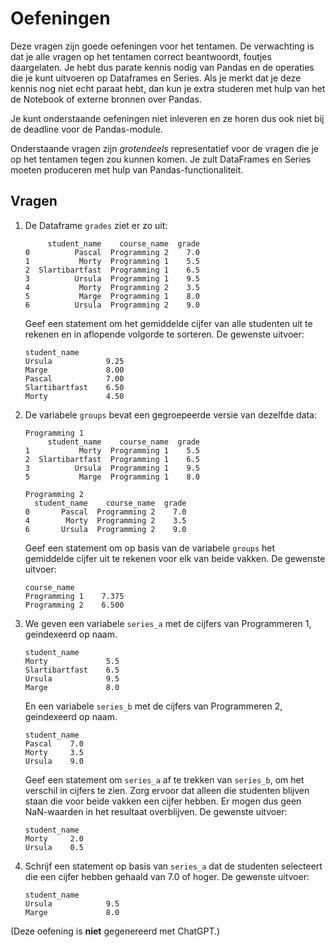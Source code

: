 # Oefeningen

Deze vragen zijn goede oefeningen voor het tentamen. De verwachting is dat je alle vragen op het tentamen correct beantwoordt, foutjes daargelaten. Je hebt dus parate kennis nodig van Pandas en de operaties die je kunt uitvoeren op Dataframes en Series. Als je merkt dat je deze kennis nog niet echt paraat hebt, dan kun je extra studeren met hulp van het de Notebook of externe bronnen over Pandas.

Je kunt onderstaande oefeningen niet inleveren en ze horen dus ook niet bij de deadline voor de Pandas-module.

Onderstaande vragen zijn *grotendeels* representatief voor de vragen die je op het tentamen tegen zou kunnen komen. Je zult DataFrames en Series moeten produceren met hulp van Pandas-functionaliteit.

## Vragen

1.  De Dataframe `grades` ziet er zo uit:

             student_name    course_name  grade
        0          Pascal  Programming 2    7.0
        1           Morty  Programming 1    5.5
        2  Slartibartfast  Programming 1    6.5
        3          Ursula  Programming 1    9.5
        4           Morty  Programming 2    3.5
        5           Marge  Programming 1    8.0
        6          Ursula  Programming 2    9.0

    Geef een statement om het gemiddelde cijfer van alle studenten uit te rekenen en in aflopende volgorde te sorteren. De gewenste uitvoer:

        student_name
        Ursula            9.25
        Marge             8.00
        Pascal            7.00
        Slartibartfast    6.50
        Morty             4.50

2.  De variabele `groups` bevat een gegroepeerde versie van dezelfde data:

        Programming 1
             student_name    course_name  grade
        1           Morty  Programming 1    5.5
        2  Slartibartfast  Programming 1    6.5
        3          Ursula  Programming 1    9.5
        5           Marge  Programming 1    8.0

        Programming 2
          student_name    course_name  grade
        0       Pascal  Programming 2    7.0
        4        Morty  Programming 2    3.5
        6       Ursula  Programming 2    9.0

    Geef een statement om op basis van de variabele `groups` het gemiddelde cijfer uit te rekenen voor elk van beide vakken. De gewenste uitvoer:

        course_name
        Programming 1    7.375
        Programming 2    6.500

3.  We geven een variabele `series_a` met de cijfers van Programmeren 1, geindexeerd op naam.

        student_name
        Morty             5.5
        Slartibartfast    6.5
        Ursula            9.5
        Marge             8.0

    En een variabele `series_b` met de cijfers van Programmeren 2, geindexeerd op naam.

        student_name
        Pascal    7.0
        Morty     3.5
        Ursula    9.0

    Geef een statement om `series_a` af te trekken van `series_b`, om het verschil in cijfers te zien. Zorg ervoor dat alleen die studenten blijven staan die voor beide vakken een cijfer hebben. Er mogen dus geen NaN-waarden in het resultaat overblijven. De gewenste uitvoer:

        student_name
        Morty     2.0
        Ursula    0.5

4.  Schrijf een statement op basis van `series_a` dat de studenten selecteert die een cijfer hebben gehaald van 7.0 of hoger. De gewenste uitvoer:

        student_name
        Ursula            9.5
        Marge             8.0

<!-- 5.  Gegeven is een

    Schrijf een statement om een kolom "weights" toe te voegen aan de  op basis van `series_b` om het hoogste cijfer voor Programmeren 2 te berekenen (9.0). -->

(Deze oefening is **niet** gegenereerd met ChatGPT.)
